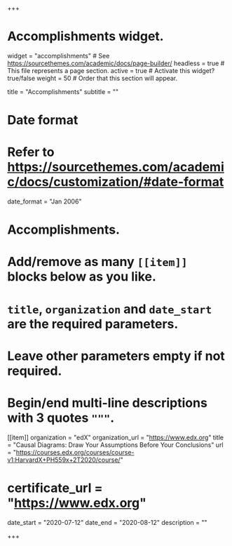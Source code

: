 +++
# Accomplishments widget.
widget = "accomplishments"  # See https://sourcethemes.com/academic/docs/page-builder/
headless = true  # This file represents a page section.
active = true  # Activate this widget? true/false
weight = 50  # Order that this section will appear.

title = "Accomplish&shy;ments"
subtitle = ""

# Date format
#   Refer to https://sourcethemes.com/academic/docs/customization/#date-format
date_format = "Jan 2006"

# Accomplishments.
#   Add/remove as many `[[item]]` blocks below as you like.
#   `title`, `organization` and `date_start` are the required parameters.
#   Leave other parameters empty if not required.
#   Begin/end multi-line descriptions with 3 quotes `"""`.

[[item]]
  organization = "edX"
  organization_url = "https://www.edx.org"
  title = "Causal Diagrams: Draw Your Assumptions Before Your Conclusions"
  url = "https://courses.edx.org/courses/course-v1:HarvardX+PH559x+2T2020/course/"
  # certificate_url = "https://www.edx.org"
  date_start = "2020-07-12"
  date_end = "2020-08-12"
  description = ""
  

+++
